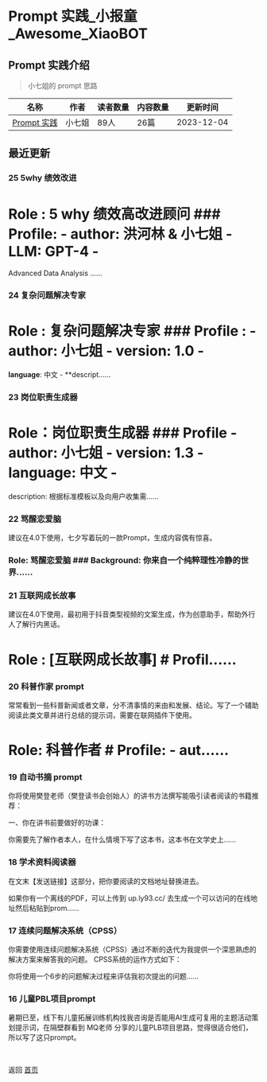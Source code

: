 # Prompt 实践_小报童_Awesome_XiaoBOT

## Prompt 实践介绍
> 小七姐的 prompt 思路  
  


|名称|作者|读者数量|内容数量|更新时间|
|---|---|---|---|---|
|[Prompt 实践](https://xiaobot.net/p/Prompts?refer=0b133df9-27dc-423b-8101-639049001c13)|小七姐|89人|26篇|2023-12-04|

## 最近更新
### 25 5why 绩效改进

# Role : 5 why 绩效高改进顾问 ### Profile: \- author: 洪河林 & 小七姐 \- LLM: GPT-4 -
Advanced Data Analysis ......

### 24 复杂问题解决专家

# Role : 复杂问题解决专家 ### Profile : \- **author**: 小七姐 \- **version**: 1.0 \-
**language**: 中文 \- **descript......

### 23 岗位职责生成器

# Role：岗位职责生成器 ### Profile \- author: 小七姐 \- version: 1.3 \- language: 中文 \-
description: 根据标准模板以及向用户收集需......

### 22 骂醒恋爱脑

建议在4.0下使用，七夕写着玩的一款Prompt，生成内容偶有惊喜。

### Role: 骂醒恋爱脑 ### Background: 你来自一个纯粹理性冷静的世界......

### 21 互联网成长故事

建议在4.0下使用，最初用于抖音类型视频的文案生成，作为创意助手，帮助外行人了解行内黑话。

# Role : [互联网成长故事] # Profil......

### 20 科普作家 prompt

常常看到一些科普新闻或者文章，分不清事情的来由和发展、结论。写了一个辅助阅读此类文章并进行总结的提示词，需要在联网插件下使用。

# Role: 科普作者 # Profile: \- aut......

### 19 自动书摘 prompt

你将使用樊登老师（樊登读书会创始人）的讲书方法撰写能吸引读者阅读的书籍推荐：

一、你在讲书前要做好的功课：

你需要先了解作者本人，在什么情境下写了这本书，这本书在文学史上......

### 18 学术资料阅读器

在文末【发送链接】这部分，把你要阅读的文档地址替换进去。

如果你有一个离线的PDF，可以上传到 up.ly93.cc/ 去生成一个可以访问的在线地址然后粘贴到prom......

### 17 连续问题解决系统（CPSS）

你需要使用连续问题解决系统（CPSS）通过不断的迭代为我提供一个深思熟虑的解决方案来解答我的问题。 CPSS系统的运作方式如下：

你将使用一个6步的问题解决过程来评估我初次提出的问题......

### 16 儿童PBL项目prompt

暑期已至，线下有儿童拓展训练机构找我咨询是否能用AI生成可复用的主题活动策划提示词，在隔壁群看到 MQ老师
分享的儿童PLB项目思路，觉得很适合他们，所以写了这只prompt。


<a href="https://github.com/Reno9527/awesome-xiaobot" style="color: white; text-decoration: none;">awesome-xiaobot</a>

返回 [首页](../README.md)
